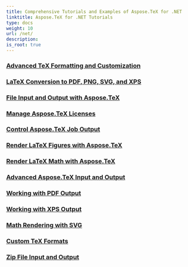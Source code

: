 ```yaml
---
title: Comprehensive Tutorials and Examples of Aspose.TeX for .NET 
linktitle: Aspose.TeX for .NET Tutorials
type: docs
weight: 10
url: /net/
description:
is_root: true
---
```


### [Advanced TeX Formatting and Customization](./advanced-formatting-and-customization/)

### [LaTeX Conversion to PDF, PNG, SVG, and XPS](./latex-conversion/)

### [File Input and Output with Aspose.TeX](./file-input-output/)

### [Manage Aspose.TeX Licenses](./licensing/)

### [Control Aspose.TeX Job Output](./job-output/)

### [Render LaTeX Figures with Aspose.TeX](./render-latex-figures/)

### [Render LaTeX Math with Aspose.TeX](./render-latex-math/)

### [Advanced Aspose.TeX Input and Output](./advanced-io/)

### [Working with PDF Output](./pdf-output/)

### [Working with XPS Output](./xps-output/)

### [Math Rendering with SVG](./svg-math-rendering/)

### [Custom TeX Formats](./custom-tex-formats/)

### [Zip File Input and Output](./zip-file-io/)
